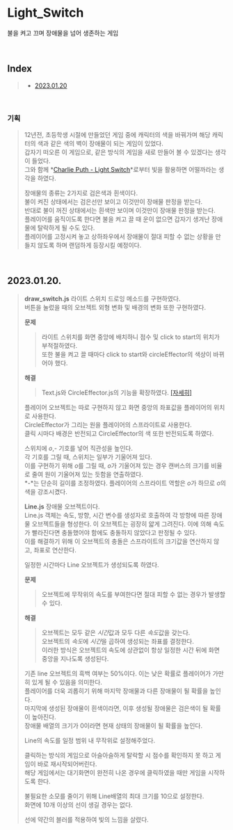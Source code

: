 # Light_Switch

불을 켜고 끄며 장애물을 넘어 생존하는 게임

<br/>

## Index

> - [2023.01.20](#20230120)

<br/>

### 기획

> 12년전, 초등학생 시절에 만들었던 게임 중에 캐릭터의 색을 바꿔가며 해당 캐릭터의 색과 같은 색의 벽이 장애물이 되는 게임이 있었다.  
> 갑자기 떠오른 이 게임으로, 같은 방식의 게임을 새로 만들어 볼 수 있겠다는 생각이 들었다.  
> 그와 함께 *[Charlie Puth - Light Switch](https://youtu.be/WFsAon_TWPQ)*로부터 빛을 활용하면 어떨까라는 생각을 하였다.
>
> 장애물의 종류는 2가지로 검은색과 흰색이다.  
> 불이 켜진 상태에서는 검은선만 보이고 이것만이 장애물 판정을 받는다.  
> 반대로 불이 꺼진 상태에서는 흰색만 보이며 이것만이 장애물 판정을 받는다.  
> 플레이어를 움직이도록 한다면 불을 켜고 끌 때 운이 없으면 갑자기 생겨난 장애물에 탈락하게 될 수도 있다.  
> 플레이어를 고정시켜 놓고 상하좌우에서 장애물이 절대 피할 수 없는 상황을 만들지 않도록 하며 랜덤하게 등장시킬 예정이다.

<br/>

## 2023.01.20.

> **draw_switch.js**
> 라이트 스위치 드로잉 메소드를 구현하였다.  
> 버튼을 눌렀을 때의 오브젝트 외형 변화 및 배경의 변화 또한 구현하였다.
>
> **문제**
>
> > 라이트 스위치를 화면 중앙에 배치하니 점수 및 click to start의 위치가 부적절하였다.  
> > 또한 불을 켜고 끌 때마다 click to start와 circleEffector의 색상이 바뀌어야 했다.
>
> **해결**
>
> > Text.js와 CircleEffector.js의 기능을 확장하였다. [[자세히]](./essential.md/#20230120)
>
> 플레이어 오브젝트는 따로 구현하지 않고 화면 중앙의 좌표값을 플레이어의 위치로 사용한다.  
> CircleEffector가 그리는 원을 플레이어의 스프라이트로 사용한다.  
> 클릭 시마다 배경은 반전되고 CircleEffector의 색 또한 반전되도록 하였다.
>
> 스위치에 _o_,_-_ 기호를 넣어 직관성을 높인다.  
> 각 기호를 그릴 때, 스위치는 일부가 기울어져 있다.  
> 이를 구현하기 위해 *o*를 그릴 때, *o*가 기울어져 있는 경우 캔버스의 크기를 비율로 줄여 원이 기울어져 있는 듯함을 연출하였다.  
> *-*는 단순히 길이를 조정하였다.
> 플레이어의 스프라이트 역할은 *o*가 하므로 *o*의 색을 강조시켰다.
>
> **Line.js**
> 장애물 오브젝트이다.  
> Line.js 객체는 속도, 방향, 시간 변수를 생성자로 호출하여 각 방향에 따른 장애물 오브젝트들을 형성한다.
> 이 오브젝트는 굉장히 얇게 그려진다. 이에 의해 속도가 빨라진다면 충돌했어야 함에도 충돌하지 않았다고 판정될 수 있다.  
> 이를 해결하기 위해 이 오브젝트의 충돌은 스프라이트의 크기값을 연산하지 않고, 좌표로 연산한다.
>
> 일정한 시간마다 Line 오브젝트가 생성되도록 하였다.
>
> **문제**
>
> > 오브젝트에 무작위의 속도를 부여한다면 절대 피할 수 없는 경우가 발생할 수 있다.
>
> **해결**
>
> > 오브젝트는 모두 같은 *시간*값과 모두 다른 *속도*값을 갖는다.  
> > 오브젝트의 *속도*에 *시간*을 곱하여 생성되는 좌표를 결정한다.  
> > 이러한 방식은 오브젝트의 속도에 상관없이 항상 일정한 시간 뒤에 화면 중앙을 지나도록 생성된다.
>
> 기존 line 오브젝트의 흑백 여부는 50%이다. 이는 낮은 확률로 플레이어가 가만히 있게 될 수 있음을 의미한다.  
> 플레이어를 더욱 괴롭히기 위해 마지막 장애물과 다른 장애물이 될 확률을 높인다.  
> 마지막에 생성된 장애물이 흰색이라면, 이후 생성될 장애물은 검은색이 될 확률이 높아진다.  
> 장애물 배열의 크기가 0이라면 현재 상태의 장애물이 될 확률을 높인다.
>
> Line의 속도를 일정 범위 내 무작위로 설정해주었다.
>
> 클릭하는 방식의 게임으로 아슬아슬하게 탈락할 시 점수를 확인하지 못 하고 게임이 바로 재시작되어버린다.  
> 해당 게임에서는 대기화면이 완전히 나온 경우에 클릭하였을 때만 게임을 시작하도록 한다.
>
> 불필요한 소모를 줄이기 위해 Line배열의 최대 크기를 10으로 설정한다.  
> 화면에 10개 이상의 선이 생길 경우는 없다.
>
> 선에 약간의 블러를 적용하여 빛의 느낌을 살렸다.
